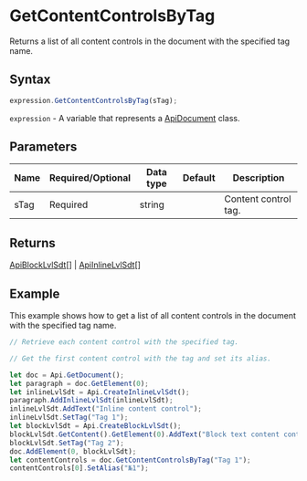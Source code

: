 # GetContentControlsByTag

Returns a list of all content controls in the document with the specified tag name.

## Syntax

```javascript
expression.GetContentControlsByTag(sTag);
```

`expression` - A variable that represents a [ApiDocument](../ApiDocument.md) class.

## Parameters

| **Name** | **Required/Optional** | **Data type** | **Default** | **Description** |
| ------------- | ------------- | ------------- | ------------- | ------------- |
| sTag | Required | string |  | Content control tag. |

## Returns

[ApiBlockLvlSdt](../../ApiBlockLvlSdt/ApiBlockLvlSdt.md)[] \| [ApiInlineLvlSdt](../../ApiInlineLvlSdt/ApiInlineLvlSdt.md)[]

## Example

This example shows how to get a list of all content controls in the document with the specified tag name.

```javascript editor-docx
// Retrieve each content control with the specified tag.

// Get the first content control with the tag and set its alias.

let doc = Api.GetDocument();
let paragraph = doc.GetElement(0);
let inlineLvlSdt = Api.CreateInlineLvlSdt();
paragraph.AddInlineLvlSdt(inlineLvlSdt);
inlineLvlSdt.AddText("Inline content control");
inlineLvlSdt.SetTag("Tag 1");
let blockLvlSdt = Api.CreateBlockLvlSdt();
blockLvlSdt.GetContent().GetElement(0).AddText("Block text content control");
blockLvlSdt.SetTag("Tag 2");
doc.AddElement(0, blockLvlSdt);
let contentControls = doc.GetContentControlsByTag("Tag 1");
contentControls[0].SetAlias("№1");
```

